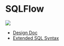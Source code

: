 # SQLFlow

![](https://travis-ci.com/wangkuiyi/sqlflow.svg?token=RA1TUtuBzgTZC3xSQF9x&branch=develop)

- [Design Doc](doc/design.md)
- [Extended SQL Syntax](doc/sql_parser.md)
